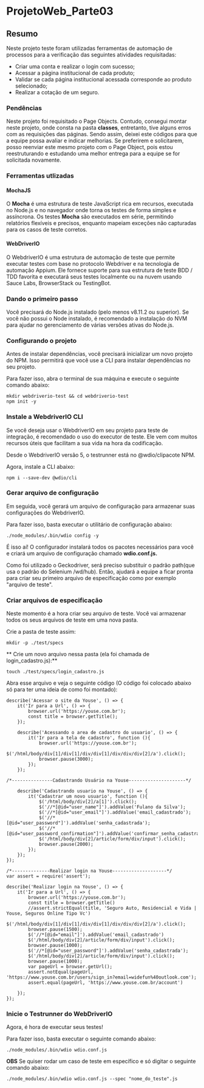 # ProjetoWeb_Parte03

## Resumo 
Neste projeto teste foram utilizadas ferramentas de automação de processos para a verificação das seguintes atividades requisitadas:
* Criar uma conta e realizar o login com sucesso;
* Acessar a página institucional de cada produto;
* Validar se cada página institucional acessada corresponde ao produto selecionado;
* Realizar a cotação de um seguro.

### Pendências
Neste projeto foi requisitado o Page Objects. Contudo, consegui montar neste projeto, onde consta na pasta **classes**, entretanto, tive alguns erros com as requisições das páginas. Sendo assim, deixei este códigos para que a equipe possa avaliar e indicar melhorias. Se preferirem e solicitarem, posso reenviar este mesmo projeto com o Page Object, pois estou reestruturando e estudando uma melhor entrega para a equipe se for solicitada novamente.

### Ferramentas utlizadas

#### MochaJS
O **Mocha** é uma estrutura de teste JavaScript rica em recursos, executada no Node.js e no navegador onde torna os testes de forma simples e assíncrona. Os testes **Mocha** são executados em série, permitindo relatórios flexíveis e precisos, enquanto mapeiam exceções não capturadas para os casos de teste corretos. 

#### WebDriverIO
O WebdriverIO é uma estrutura de automação de teste que permite executar testes com base no protocolo Webdriver e na tecnologia de automação Appium. Ele fornece suporte para sua estrutura de teste BDD / TDD favorita e executará seus testes localmente ou na nuvem usando Sauce Labs, BrowserStack ou TestingBot.

### Dando o primeiro passo
Você precisará do Node.js instalado (pelo menos v8.11.2 ou superior). Se você não possui o Node instalado, é recomendado a instalação do NVM para ajudar no gerenciamento de várias versões ativas do Node.js.

### Configurando o projeto
Antes de instalar dependências, você precisará inicializar um novo projeto do NPM. Isso permitirá que você use a CLI para instalar dependências no seu projeto.

Para fazer isso, abra o terminal de sua máquina e execute o seguinte comando abaixo:
````shell
mkdir webdriverio-test && cd webdriverio-test
npm init -y
````
### Instale a WebdriverIO CLI
Se você deseja usar o WebdriverIO em seu projeto para teste de integração, é recomendado o uso do executor de teste. Ele vem com muitos recursos úteis que facilitam a sua vida na hora da codificação.

Desde o WebdriverIO versão 5, o testrunner está no @wdio/clipacote NPM.

Agora, instale a CLI abaixo:
````shell
npm i --save-dev @wdio/cli
````
### Gerar arquivo de configuração
Em seguida, você gerará um arquivo de configuração para armazenar suas configurações do WebdriverIO.

Para fazer isso, basta executar o utilitário de configuração abaixo:
````shell
./node_modules/.bin/wdio config -y
````
É isso aí! O configurador instalará todos os pacotes necessários para você e criará um arquivo de configuração chamado **wdio.conf.js.**

Como foi utilizado o Geckodriver, será preciso substituir o padrão path(que usa o padrão do Selenium /wd/hub). Então, ajudará a equipe a ficar pronta para criar seu primeiro arquivo de especificação como por exemplo "arquivo de teste".

### Criar arquivos de especificação
Neste momento é a hora criar seu arquivo de teste. Você vai armazenar todos os seus arquivos de teste em uma nova pasta.

Crie a pasta de teste assim:
````shell
mkdir -p ./test/specs
````
** Crie um novo arquivo nessa pasta (ela foi chamada de login_cadastro.js):**
````shell
touch ./test/specs/login_cadastro.js
````
Abra esse arquivo e veja o seguinte código (O código foi colocado abaixo só para ter uma ideia de como foi montado):
````shell
describe('Acessar o site da Youse', () => {
    it('Ir para a Url', () => {
        browser.url('https://youse.com.br');
        const title = browser.getTitle();            
    });

    describe('Acessando o area de cadastro do usuario', () => {
        it('Ir para a tela de cadastro', function (){
            browser.url('https://youse.com.br');
            $('/html/body/div[1]/div[1]/div/div[1]/div/div/div[2]/a').click();
            browser.pause(3000);         
        });
    });

/*---------------Cadastrando Usuário na Youse---------------------*/    

    describe('Cadastrando usuario na Youse', () => {
        it('Cadastrar um novo usuario', function (){
            $('/html/body/div[2]/a[1]').click();            
            $('//*[@id="user_name"]').addValue('Fulano da Silva');
            $('//*[@id="user_email"]').addValue('email_cadastrado');
            $('//*[@id="user_password"]').addValue('senha_cadastrada');
            $('//*[@id="user_password_confirmation"]').addValue('confirmar_senha_cadastrada');
            $('/html/body/div[2]/article/form/div/input').click();
            browser.pause(2000);            
        });
    });
});

/*--------------Realizar login na Youse--------------------*/
var assert = require('assert');

describe('Realizar login na Youse', () => {
    it('Ir para a Url', () => {
        browser.url('https://youse.com.br');
        const title = browser.getTitle()        
        //assert.strictEqual(title, 'Seguro Auto, Residencial e Vida | Youse, Seguros Online Tipo Vc')
        $('/html/body/div[1]/div[1]/div/div[1]/div/div/div[2]/a').click();
        browser.pause(1500);
        $('//*[@id="email"]').addValue('email_cadastrado')
        $('/html/body/div[2]/article/form/div/input').click();
        browser.pause(1000);
        $('//*[@id="user_password"]').addValue('senha_cadastrada');
        $('/html/body/div[2]/article/form/div/input').click();
        browser.pause(1000);
        var pageUrl = browser.getUrl();
        assert.notEqual(pageUrl, 'https://www.youse.com.br/users/sign_in?email=widefun%40outlook.com');
        assert.equal(pageUrl, 'https://www.youse.com.br/account')
        
    });    
});

````
### Inicie o Testrunner do WebDriverIO
Agora, é hora de executar seus testes!

Para fazer isso, basta executar o seguinte comando abaixo:
````shell
./node_modules/.bin/wdio wdio.conf.js
````
**OBS**
Se quiser rodar um caso de teste em específico e só digitar o seguinte comando abaixo:
````shell
./node_modules/.bin/wdio wdio.conf.js --spec "nome_do_teste".js
````




